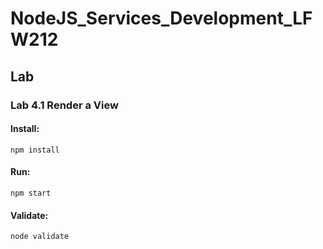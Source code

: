 # NodeJS_Services_Development_LFW212

## Lab

### Lab 4.1 Render a View

#### Install:
```
npm install
```
#### Run:
```
npm start
```
#### Validate:
```
node validate
```